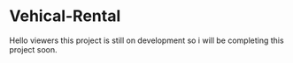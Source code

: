 # Vehical-Rental
Hello viewers this project is still on development so i will be completing this project soon.
